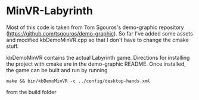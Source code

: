 # MinVR-Labyrinth
Most of this code is taken from Tom Sgouros's demo-graphic repository (https://github.com/tsgouros/demo-graphic). So far I've added some assets and modified kbDemoMinVR.cpp so that I don't have to change the cmake stuff. 

kbDemoMinVR contains the actual Labyrinth game. Directions for installing the project with cmake are in the demo-graphic README. Once installed, the game can be built and run by running

`make && bin/kbDemoMinVR -c ../config/desktop-hands.xml`

from the build folder
